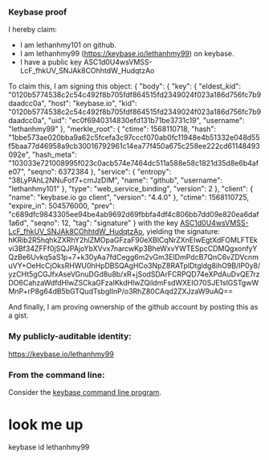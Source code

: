 ### Keybase proof

I hereby claim:

  * I am lethanhmy101 on github.
  * I am lethanhmy99 (https://keybase.io/lethanhmy99) on keybase.
  * I have a public key ASC1d0U4wsVMSS-LcF_fhkUV_SNJAk8COhhtdW_HudqtzAo

To claim this, I am signing this object:
{
  "body": {
    "key": {
      "eldest_kid": "0120b5774538c2c54c492f8b705fdf864515fd2349024f023a186d756fc7b9daadcc0a",
      "host": "keybase.io",
      "kid": "0120b5774538c2c54c492f8b705fdf864515fd2349024f023a186d756fc7b9daadcc0a",
      "uid": "ec0f6940314830efd131b71be3731c19",
      "username": "lethanhmy99"
    },
    "merkle_root": {
      "ctime": 1568110718,
      "hash": "1bbe573ae020bba9a62c5fcefa3c97cccf070ab0fc11948e4b51332e048d55f5baa77d46958a9cb30016792961c14ea77f450a675c258ee222cd61148493092e",
      "hash_meta": "103033e721008995f023c0acb574e7464dc511a588e58c1821d35d8e6b4afe07",
      "seqno": 6372384
    },
    "service": {
      "entropy": "38LyPAhL2NNuFof7+cmJzDIM",
      "name": "github",
      "username": "lethanhmy101"
    },
    "type": "web_service_binding",
    "version": 2
  },
  "client": {
    "name": "keybase.io go client",
    "version": "4.4.0"
  },
  "ctime": 1568110725,
  "expire_in": 504576000,
  "prev": "c689dfc9843305ee94be4ab9692d69fbbfa4df4c806bb7dd09e820ea6daf1a6d",
  "seqno": 12,
  "tag": "signature"
}
with the key [ASC1d0U4wsVMSS-LcF_fhkUV_SNJAk8COhhtdW_HudqtzAo](https://keybase.io/lethanhmy99), yielding the signature:
hKRib2R5hqhkZXRhY2hlZMOpaGFzaF90eXBlCqNrZXnEIwEgtXdFOMLFTEkvi3Bf34ZFFf0jSQJPAjoYbXVvx7narcwKp3BheWxvYWTESpcCDMQgxonfyYQzBe6Uvkq5aS1p+7+k30yAa7fdCegg6m2vGm3EIDmPdcB7QnC6vZDVcnmuVY+OeHcCjOksRHWU0hHpDBSQAgHCo3NpZ8RATpIDtgldg8ihO9B/IP0y8/yzCHt5gCGJfxAseVGnuDGd8u8b/xR+jSodSDArFCRPQD74eXPdAuDvQE7rzDO6CahzaWdfdHlwZSCkaGFzaIKkdHlwZQildmFsdWXEIO70SJE1slGSTgwWMnP+rP8g64dB5bGTQudTsbgIInP/o3RhZ80CAqd2ZXJzaW9uAQ==

And finally, I am proving ownership of the github account by posting this as a gist.

### My publicly-auditable identity:

https://keybase.io/lethanhmy99

### From the command line:

Consider the [keybase command line program](https://keybase.io/download).
# look me up
keybase id lethanhmy99
